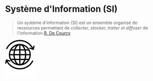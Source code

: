 # Système d'Information (SI)

> Un système d'information (SI) est un ensemble organisé de ressources 
> permettant de *collecter, stocker, traiter et diffuser* de l'information
> [R. De Courcy][r-de-courcy]

![SI](images/information_system.svg) 

[r-de-courcy]: https://fr.wikipedia.org/wiki/Système_d'information